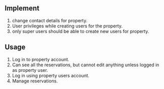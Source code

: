 ## Implement

1. change contact details for property.
2. User privileges while creating users for the property.
3. only super users should be able to create new users for property.




## Usage

1. Log in to property account.
101. Can see all the reservations, but cannot edit anything unless logged in as property user. 
2. Log in using property users account.
3. Manage reservations.
